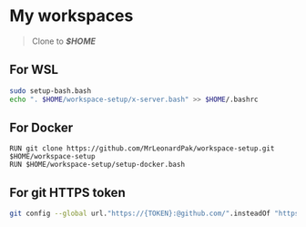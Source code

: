 # My workspaces

> Clone to ***$HOME*** 

## For WSL
```bash
sudo setup-bash.bash
echo ". $HOME/workspace-setup/x-server.bash" >> $HOME/.bashrc
```

## For Docker
```docker
RUN git clone https://github.com/MrLeonardPak/workspace-setup.git $HOME/workspace-setup
RUN $HOME/workspace-setup/setup-docker.bash
```

## For git HTTPS token
```bash
git config --global url."https://{TOKEN}:@github.com/".insteadOf "https://github.com/"
```
